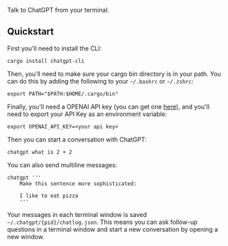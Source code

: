 Talk to ChatGPT from your terminal.


## Quickstart

First you'll need to install the CLI:

```
cargo install chatgpt-cli
```

Then, you'll need to make sure your cargo bin directory is in your path. You can do this by adding the following to your `~/.bashrc` or `~/.zshrc`:

```
export PATH="$PATH:$HOME/.cargo/bin"
```

Finally, you'll need a OPENAI API key (you can get one [here](https://platform.openai.com/account/api-keys)), and you'll need to export your API Key as an environment variable:


```
export OPENAI_API_KEY=<your api key>
```


Then you can start a conversation with ChatGPT:

```
chatgpt what is 2 + 2
```

You can also send multiline messages:

```
chatgpt '''
    Make this sentence more sophisticated:

    I like to eat pizza
    '''
```

Your messages in each terminal window is saved `~/.chatgpt/{pid}/chatlog.json`. This means you can ask follow-up questions in a terminal window and start a new conversation by opening a new window.
